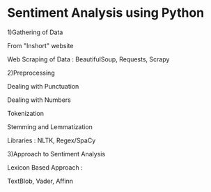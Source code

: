 # Sentiment Analysis using Python
1)Gathering of Data

From "Inshort" website

Web Scraping of Data : BeautifulSoup, Requests, Scrapy

2)Preprocessing

Dealing with Punctuation

Dealing with Numbers

Tokenization

Stemming and Lemmatization

Libraries : NLTK, Regex/SpaCy

3)Approach to Sentiment Analysis

Lexicon Based Approach :

TextBlob, Vader, Affinn


